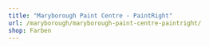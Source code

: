 ```yaml
---
title: "Maryborough Paint Centre - PaintRight"
url: /maryborough/maryborough-paint-centre-paintright/
shop: Farben
---
```

